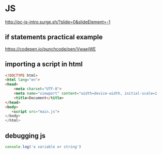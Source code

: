 # JS

http://pc-js-intro.surge.sh/?slide=0&slideElement=-1


## if statements practical example

https://codepen.io/punchcode/pen/VwaejWE

## importing a script in html
```html
<!DOCTYPE html>
<html lang="en">
<head>
    <meta charset="UTF-8">
    <meta name="viewport" content="width=device-width, initial-scale=1.0">
    <title>Document</title>
</head>
<body>
   <script src="main.js"> 
</body>
</html>
```

## debugging js

```js
console.log('a variable or string')
```